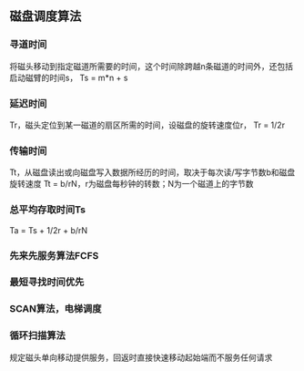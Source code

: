 ## 磁盘调度算法

### 寻道时间

将磁头移动到指定磁道所需要的时间，这个时间除跨越n条磁道的时间外，还包括启动磁臂的时间s， Ts = m*n + s

### 延迟时间

Tr，磁头定位到某一磁道的扇区所需的时间，设磁盘的旋转速度位r，
Tr = 1/2r

### 传输时间

Tt，从磁盘读出或向磁盘写入数据所经历的时间，取决于每次读/写字节数b和磁盘旋转速度
Tt = b/rN，r为磁盘每秒钟的转数；N为一个磁道上的字节数

### 总平均存取时间Ts
Ta = Ts + 1/2r + b/rN

### 先来先服务算法FCFS

### 最短寻找时间优先

### SCAN算法，电梯调度

### 循环扫描算法

规定磁头单向移动提供服务，回返时直接快速移动起始端而不服务任何请求

